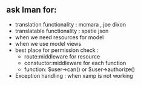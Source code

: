 ## ask Iman for:

- translation functionality : mcmara , joe dixon
- translatable functionality : spatie json
- when we need resources for model
- when we use model views
- best place for permission check :
    - route:middleware for resource 
    - constuctor:middleware for each function
    - function: $user->can() or $user->authorize()
- Exception handling : when xamp is not working